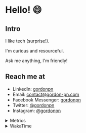 # Hello! 😄

## Intro

I like tech (surprise!).

I'm curious and resourceful.

Ask me anything, I'm friendly!

## Reach me at

- LinkedIn: [gordonpn](https://www.linkedin.com/in/gordonpn/)
- Email: [contact@gordon-pn.com](mailto:contact@gordon-pn.com)
- Facebook Messenger: [gordonpn](https://www.messenger.com/t/Gordonpn)
- Twitter: [@gordonpn](https://twitter.com/Gordonpn)
- Instagram: [@gordonpn](https://www.instagram.com/gordonpn/)

<details>
  <summary>Metrics</summary>

  <img align="center" src="https://github.com/gordonpn/gordonpn/blob/master/github-metrics.svg" alt="GitHub Metrics">

</details>

<details>
  <summary>WakaTime</summary>

  <!--START_SECTION:waka-->

```text
XML                        46 mins         █████████████████░░░░░░░░   67.64 %
Brazil Dependency Config   11 mins         ████▒░░░░░░░░░░░░░░░░░░░░   17.55 %
Shell Script               8 mins          ███░░░░░░░░░░░░░░░░░░░░░░   12.06 %
Text                       1 min           ▓░░░░░░░░░░░░░░░░░░░░░░░░   02.69 %
Java                       0 secs          ░░░░░░░░░░░░░░░░░░░░░░░░░   00.05 %
JSON                       0 secs          ░░░░░░░░░░░░░░░░░░░░░░░░░   00.00 %
```

<!--END_SECTION:waka-->
</details>
